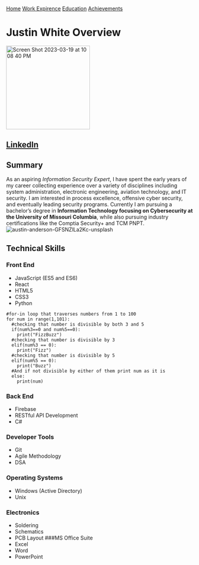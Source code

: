 [Home](https://github.com/JZWhite3/IT100_Midterm/blob/main/README.md)
[Work Expirence](https://github.com/JZWhite3/IT100_Midterm/blob/main/WorkExperience.md)
[Education](https://github.com/JZWhite3/IT100_Midterm/blob/main/Education.md)
[Achievements](https://github.com/JZWhite3/IT100_Midterm/blob/main/achievements.md)
# Justin White Overview
<img width="226" alt="Screen Shot 2023-03-19 at 10 08 40 PM" src="https://user-images.githubusercontent.com/123113593/226237576-e346ecce-8a15-455c-81c4-6719f5e1217d.png">


## [LinkedIn](https://www.linkedin.com/in/J-Z-White/ "A link to my LinkedIn profile")

## Summary
As an aspiring *Information Security Expert*, I have spent the early years of my career collecting experience over a variety of disciplines including system administration, electronic engineering, aviation technology, and IT security. I am interested in process excellence, offensive cyber security, and eventually leading security programs. Currently I am pursuing a bachelor’s degree in **Information Technology focusing on Cybersecurity at the University of Missouri Columbia**, while also pursuing industry certifications like the Comptia Security+ and TCM PNPT. 
![austin-anderson-GFSNZlLa2Kc-unsplash](https://user-images.githubusercontent.com/123113593/226238663-41593dfb-9b6a-4ced-bf5a-e49e910a5616.jpg)

## Technical Skills
### Front End
- JavaScript (ES5 and ES6)
- React
- HTML5 
- CSS3 
- Python
```
#for-in loop that traverses numbers from 1 to 100
for num in range(1,101):
  #checking that number is divisible by both 3 and 5
  if(num%3==0 and num%5==0):
    print("FizzBuzz")
  #checking that number is divisible by 3
  elif(num%3 == 0):
    print("Fizz")
  #checking that number is divisible by 5
  elif(num%5 == 0):
    print("Buzz")
  #And if not divisible by either of them print num as it is
  else:
    print(num)
```
### Back End
- Firebase
- RESTful API Development
- C#
### Developer Tools
- Git
- Agile Methodology
- DSA
### Operating Systems
- Windows (Active Directory)
- Unix
### Electronics
- Soldering
- Schematics
- PCB Layout 
###MS Office Suite
- Excel 
- Word
- PowerPoint
